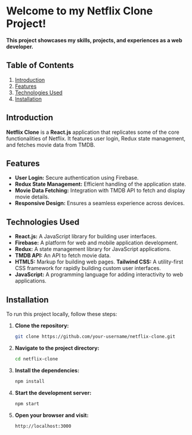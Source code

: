 # Welcome to my Netflix Clone Project!

**This project showcases my skills, projects, and experiences as a web developer.**

## Table of Contents
1. [Introduction](#introduction)
2. [Features](#features)
3. [Technologies Used](#technologies-used)
4. [Installation](#installation)


## Introduction
**Netflix Clone** is a **React.js** application that replicates some of the core functionalities of Netflix. It features user login, Redux state management, and fetches movie data from TMDB.

## Features
- **User Login:** Secure authentication using Firebase.
- **Redux State Management:** Efficient handling of the application state.
- **Movie Data Fetching:** Integration with TMDB API to fetch and display movie details.
- **Responsive Design:** Ensures a seamless experience across devices.

## Technologies Used
- **React.js:** A JavaScript library for building user interfaces.
- **Firebase:** A platform for web and mobile application development.
- **Redux:** A state management library for JavaScript applications.
- **TMDB API:** An API to fetch movie data.
- **HTML5:** Markup for building web pages.
 **Tailwind CSS:** A utility-first CSS framework for rapidly building custom user interfaces.
- **JavaScript:** A programming language for adding interactivity to web applications.

## Installation
To run this project locally, follow these steps:
1. **Clone the repository:**
    ```sh
    git clone https://github.com/your-username/netflix-clone.git
    ```
2. **Navigate to the project directory:**
    ```sh
    cd netflix-clone
    ```
3. **Install the dependencies:**
    ```sh
    npm install
    ```
4. **Start the development server:**
    ```sh
    npm start
    ```
5. **Open your browser and visit:**
    ```sh
    http://localhost:3000
    ```


